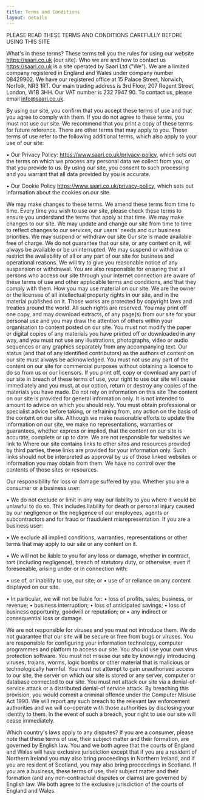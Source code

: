 ```yaml
---
title: Terms and Conditions
layout: details
---
```


PLEASE READ THESE TERMS AND CONDITIONS CAREFULLY BEFORE USING THIS SITE

What's in these terms?
These terms tell you the rules for using our website https://saari.co.uk (our site). Who we are and how to contact us https://saari.co.uk is a site operated by Saari Ltd ("We"). We are a limited company registered in England and Wales under company number 08429902. We have our registered office at 15 Palace Street, Norwich, Norfolk, NR3 1RT. Our main trading address is 3rd Floor, 207 Regent Street, London, W1B 3HH. Our VAT number is 232 7947 90. To contact us, please email info@saari.co.uk. 

By using our site, you confirm that you accept these terms of use and that you agree to comply with them. If you do not agree to these terms, you must not use our site. We recommend that you print a copy of these terms for future reference. There are other terms that may apply to you. These terms of use refer to the following additional terms, which also apply to your use of our site:

•	Our Privacy Policy: https://www.saari.co.uk/privacy-policy, which sets out the terms on which we process any personal data we collect from you, or that you provide to us. By using our site, you consent to such processing and you warrant that all data provided by you is accurate.

•	Our Cookie Policy https://www.saari.co.uk/privacy-policy, which sets out information about the cookies on our site.

We may make changes to these terms.  We amend these terms from time to time. Every time you wish to use our site, please check these terms to ensure you understand the terms that apply at that time. 
We may make changes to our site. We may update and change our site from time to time to reflect changes to our services, our users' needs and our business priorities. We may suspend or withdraw our site Our site is made available free of charge.
We do not guarantee that our site, or any content on it, will always be available or be uninterrupted. We may suspend or withdraw or restrict the availability of all or any part of our site for business and operational reasons. We will try to give you reasonable notice of any suspension or withdrawal. You are also responsible for ensuring that all persons who access our site through your internet connection are aware of these terms of use and other applicable terms and conditions, and that they comply with them.
How you may use material on our site. We are the owner or the licensee of all intellectual property rights in our site, and in the material published on it. Those works are protected by copyright laws and treaties around the world. All such rights are reserved. You may print off one copy, and may download extracts, of any page(s) from our site for your personal use and you may draw the attention of others within your organisation to content posted on our site. You must not modify the paper or digital copies of any materials you have printed off or downloaded in any way, and you must not use any illustrations, photographs, video or audio sequences or any graphics separately from any accompanying text. Our status (and that of any identified contributors) as the authors of content on our site must always be acknowledged. You must not use any part of the content on our site for commercial purposes without obtaining a licence to do so from us or our licensors. If you print off, copy or download any part of our site in breach of these terms of use, your right to use our site will cease immediately and you must, at our option, return or destroy any copies of the materials you have made. Do not rely on information on this site
The content on our site is provided for general information only. It is not intended to amount to advice on which you should rely. You must obtain professional or specialist advice before taking, or refraining from, any action on the basis of the content on our site. Although we make reasonable efforts to update the information on our site, we make no representations, warranties or guarantees, whether express or implied, that the content on our site is accurate, complete or up to date. We are not responsible for websites we link to Where our site contains links to other sites and resources provided by third parties, these links are provided for your information only. Such links should not be interpreted as approval by us of those linked websites or information you may obtain from them.
We have no control over the contents of those sites or resources. 

Our responsibility for loss or damage suffered by you. Whether you are a consumer or a business user:

•	We do not exclude or limit in any way our liability to you where it would be unlawful to do so. This includes liability for death or personal injury caused by our negligence or the negligence of our employees, agents or subcontractors and for fraud or fraudulent misrepresentation.
If you are a business user:

•	We exclude all implied conditions, warranties, representations or other terms that may apply to our site or any content on it.

•	We will not be liable to you for any loss or damage, whether in contract, tort (including negligence), breach of statutory duty, or otherwise, even if foreseeable, arising under or in connection with:

•	use of, or inability to use, our site; or
•	use of or reliance on any content displayed on our site.

•	In particular, we will not be liable for:
•	loss of profits, sales, business, or revenue;
•	business interruption;
•	loss of anticipated savings;
•	loss of business opportunity, goodwill or reputation; or
•	any indirect or consequential loss or damage.

We are not responsible for viruses and you must not introduce them. We do not guarantee that our site will be secure or free from bugs or viruses.
You are responsible for configuring your information technology, computer programmes and platform to access our site. You should use your own virus protection software. You must not misuse our site by knowingly introducing viruses, trojans, worms, logic bombs or other material that is malicious or technologically harmful. You must not attempt to gain unauthorised access to our site, the server on which our site is stored or any server, computer or database connected to our site. You must not attack our site via a denial-of-service attack or a distributed denial-of service attack. By breaching this provision, you would commit a criminal offence under the Computer Misuse Act 1990. We will report any such breach to the relevant law enforcement authorities and we will co-operate with those authorities by disclosing your identity to them. In the event of such a breach, your right to use our site will cease immediately.

Which country's laws apply to any disputes?
If you are a consumer, please note that these terms of use, their subject matter and their formation, are governed by English law. You and we both agree that the courts of England and Wales will have exclusive jurisdiction except that if you are a resident of Northern Ireland you may also bring proceedings in Northern Ireland, and if you are resident of Scotland, you may also bring proceedings in Scotland.
If you are a business, these terms of use, their subject matter and their formation (and any non-contractual disputes or claims) are governed by English law. We both agree to the exclusive jurisdiction of the courts of England and Wales.